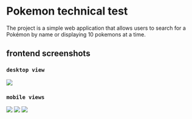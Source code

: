 # Pokemon technical test

The project is a simple web application that allows users to search for a Pokémon by name or displaying 10 pokemons at a time.

## frontend screenshots

### `desktop view`

![](public/images-readme/deskt.PNG)

### `mobile views`

![](public/images-readme/mobile.PNG)
![](public/images-readme/find.PNG)
![](public/images-readme/not%20found.PNG)
